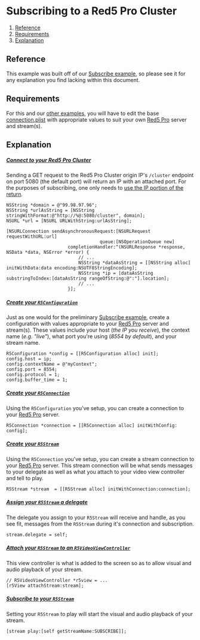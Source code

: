 # Subscribing to a Red5 Pro Cluster

<!-- MarkdownTOC depth=3 -->

1. [Reference](#reference)
2. [Requirements](#requirements)
3. [Explanation](#explanation)

<!-- /MarkdownTOC -->

## Reference

This example was built off of our [Subscribe example](../Subscribe/ "Red5 Pro iOS Subscribe Example"), so please see it for any explanation you find lacking within this document.

## Requirements

For this and our [other examples](../ "Red5 Pro iOS Examples"), you will have to edit the base [connection.plist](../../connection.plist "A Red5 Pro configuration dictionary") with appropriate values to suit your own [Red5 Pro](https://red5pro.com/) server and stream(s).

## Explanation

##### [Connect to your Red5 Pro Cluster](./ClusteringExample.m#L33-L40 "Connecting to your Red5 Pro Cluster origin")
Sending a GET request to the Red5 Pro Cluster origin IP's `/cluster` endpoint on port 5080 (the default port) will return an IP with an attached port. For the purposes of subscribing, one only needs to [use the IP portion of the return](./ClusteringExample.m#L51-L54).

```objc
NSString *domain = @"99.98.97.96";
NSString *urlAsString = [NSString stringWithFormat:@"http://%@:5080/cluster", domain];
NSURL *url = [NSURL URLWithString:urlAsString];

[NSURLConnection sendAsynchronousRequest:[NSURLRequest requestWithURL:url]
                                   queue:[NSOperationQueue new]
                       completionHandler:^(NSURLResponse *response, NSData *data, NSError *error) {
                           // ...
                           NSString *dataAsString = [[NSString alloc] initWithData:data encoding:NSUTF8StringEncoding];
                           NSString *ip = [dataAsString substringToIndex:[dataAsString rangeOfString:@":"].location];
                           // ...
                       }];
```

##### [Create your `R5Configuration`](./ClusteringExample.m#L64-L71 "Creating an R5Configuration for Red5 Pro")
Just as one would for the preliminary [Subscribe example](../Subscribe/), create a configuration with values appropriate to your [Red5 Pro](https://red5pro.com/) server and stream(s). These values include your host (_the IP you receive_), the context name (_e.g. "live"_), what port you're using (_8554 by default_), and your stream name.

```objc
R5Configuration *config = [[R5Configuration alloc] init];
config.host = ip;
config.contextName = @"myContext";
config.port = 8554;
config.protocol = 1;
config.buffer_time = 1;
```

##### [Create your `R5Connection`](./ClusteringExample.m#L74 "Creating an R5Connection for Red5 Pro")
Using the `R5Configuration` you've setup, you can create a connection to your [Red5 Pro](https://red5pro.com/) server.

```objc
R5Connection *connection = [[R5Connection alloc] initWithConfig: config];
```

##### [Create your `R5Stream`](./ClusteringExample.m#L79 "Creating an R5Stream for Red5 Pro")
Using the `R5Connection` you've setup, you can create a stream connection to your [Red5 Pro](https://red5pro.com/) server. This stream connection will be what sends messages to your delegate as well as what you attach to your video view controller and tell to play.

```objc
R5Stream *stream  = [[R5Stream alloc] initWithConnection:connection];
```

##### [Assign your `R5Stream` a delegate](./ClusteringExample.m#L82 "Assigning a delegate to a Red5 Pro R5Stream")
The delegate you assign to your `R5Stream` will receive and handle, as you see fit, messages from the `R5Stream` during it's connection and subscription.

```objc
stream.delegate = self;
```

##### [Attach your `R5Stream` to an `R5VideoViewController`](./ClusteringExample.m#L85-L88 "Attaching an R5Stream to an R5VideoViewController for Red5 Pro")
This view controller is what is added to the screen so as to allow visual and audio playback of your stream.

```objc
// R5VideoViewController *r5view = ...
[r5View attachStream:stream];
```

##### [Subscribe to your `R5Stream`](./ClusteringExample.m#L91 "Subscribing to a stream on a Red5 Pro Cluster")
Setting your `R5Stream` to play will start the visual and audio playback of your stream.

```objc
[stream play:[self getStreamName:SUBSCRIBE]];
```
